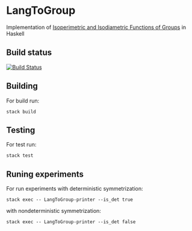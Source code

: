 # LangToGroup
Implementation of [Isoperimetric and Isodiametric Functions of Groups](https://arxiv.org/abs/math/9811105) in Haskell

## Build status
[![Build Status](https://travis-ci.org/YaccConstructor/LangToGroup.svg?branch=master)](https://travis-ci.org/YaccConstructor/LangToGroup)

## Building 
For build run:

``stack build``

## Testing
For test run:

``stack test``

## Runing experiments
For run experiments with deterministic symmetrization:

``stack exec -- LangToGroup-printer --is_det true``

with nondeterministic symmetrization:

``stack exec -- LangToGroup-printer --is_det false``
